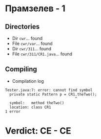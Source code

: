 # Прамзелев - 1
## Directories
- Dir `cwr`... found
- File `cwr/var`... found
- Dir `cwr/311`... found
- File `cwr/311/CR1.java`... found
## Compiling
- Compilation log
```
Tester.java:7: error: cannot find symbol
  private static Pattern p = CR1.theTwo();
                                ^
  symbol:   method theTwo()
  location: class CR1
1 error

```
# Verdict: **CE** - CE

